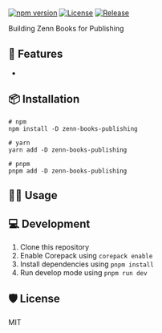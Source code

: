 #

[![npm version](https://badge.fury.io/js/zenn-books-publishing.svg)](https://badge.fury.io/js/zenn-books-publishing)
[![License](https://img.shields.io/npm/l/zenn-books-publishing)](https://github.com/simochee/zenn-books-publishing/blob/main/LICENSE)
[![Release](https://github.com/simochee/zenn-books-publishing/actions/workflows/release.yaml/badge.svg)](https://github.com/simochee/zenn-books-publishing/actions/workflows/release.yaml)

Building Zenn Books for Publishing

## 🧩 Features

-

## 📦 Installation

```shell
# npm
npm install -D zenn-books-publishing

# yarn
yarn add -D zenn-books-publishing

# pnpm
pnpm add -D zenn-books-publishing
```

## 🧑‍💻 Usage

## 💻 Development

1. Clone this repository
1. Enable Corepack using `corepack enable`
1. Install dependencies using `pnpm install`
1. Run develop mode using `pnpm run dev`

## 🛡️ License

MIT
